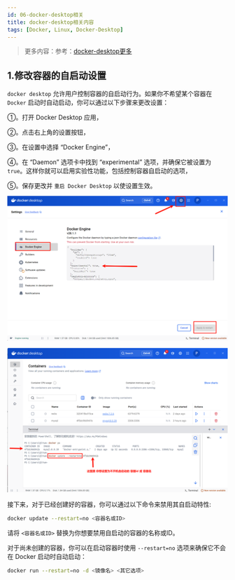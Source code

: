 ```yaml
---
id: 06-docker-desktop相关
title: docker-desktop相关内容
tags: [Docker, Linux, Docker-Desktop]
---
```


> 更多内容：参考：[docker-desktop更多](https://github.com/hello-github-ui/docker-tutorial/blob/master/docker-desktop%E6%95%99%E7%A8%8B.md)

## 1.修改容器的自启动设置

`docker desktop` 允许用户控制容器的自启动行为。如果你不希望某个容器在 `Docker` 启动时自动启动，你可以通过以下步骤来更改设置：

①。打开 Docker Desktop 应用，

②。点击右上角的设置按钮，

③。在设置中选择 “Docker Engine”，

④。在 “Daemon” 选项卡中找到 “experimental” 选项，并确保它被设置为 `true`。这样你就可以启用实验性功能，包括控制容器自启动的选项，

⑤。保存更改并 `重启 Docker Desktop` 以使设置生效。

![1](/assets/2025/07/08/PixPin_2025-07-08_22-11-43.png)

![1](/assets/2025/07/08/PixPin_2025-07-08_22-13-43.png)

接下来，对于已经创建好的容器，你可以通过以下命令来禁用其自启动特性:

```bash
docker update --restart=no <容器名或ID>
```

请将 `<容器名或ID>` 替换为你想要禁用自启动的容器的名称或ID。

对于尚未创建的容器，你可以在启动容器时使用 `--restart=no` 选项来确保它不会在 Docker 启动时自动启动：

```bash
docker run --restart=no -d <镜像名> <其它选项>
```

